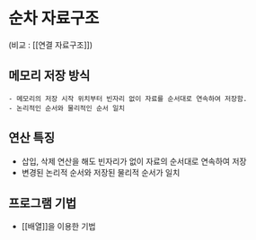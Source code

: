 # 순차 자료구조
(비교 : [[연결 자료구조]])
## 메모리 저장 방식
	- 메모리의 저장 시작 위치부터 빈자리 없이 자료를 순서대로 연속하여 저장함.
	- 논리적인 순서와 물리적인 순서 일치 

## 연산 특징
- 삽입, 삭제 연산을 해도 빈자리가 없이 자료의 순서대로 연속하여 저장
- 변경된 논리적 순서와 저장된 물리적 순서가 일치

## 프로그램 기법
- [[배열]]을 이용한 기법
